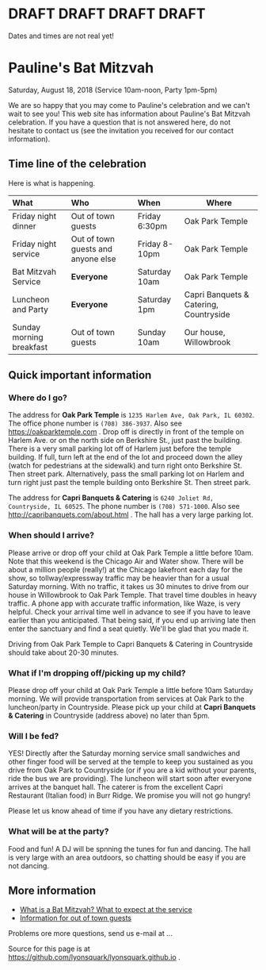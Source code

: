 # DRAFT DRAFT DRAFT DRAFT
Dates and times are not real yet! 

# Pauline's Bat Mitzvah
Saturday, August 18, 2018 (Service 10am-noon, Party 1pm-5pm)

We are so happy that you may come to Pauline's celebration and we can't wait to see you! This web site has information about Pauline's Bat Mitzvah celebration. If you have a question that is not answered here, do not hesitate to contact us (see the invitation you received for our contact information). 

## Time line of the celebration

Here is what is happening. 

| What   | Who   | When    | Where |
|:-------|:------|:--------|-------|
| Friday night dinner | Out of town guests | Friday 6:30pm | Oak Park Temple |
| Friday night service | Out of town guests and anyone else | Friday 8-10pm | Oak Park Temple | 
| Bat Mitzvah Service | **Everyone** | Saturday 10am | Oak Park Temple | 
| Luncheon and Party | **Everyone** | Saturday 1pm | Capri Banquets & Catering, Countryside | 
| Sunday morning breakfast | Out of town guests | Sunday 10am | Our house, Willowbrook | 

## Quick important information

### Where do I go?

The address for **Oak Park Temple** is `1235 Harlem Ave, Oak Park, IL 60302`. The office phone number is `(708) 386-3937`. Also see https://oakparktemple.com . Drop off is directly in front of the temple on Harlem Ave. or on the north side on Berkshire St., just past the building. There is a very small parking lot off of Harlem just before the temple building. If full, turn left at the end of the lot and proceed down the alley (watch for pedestrians at the sidewalk) and turn right onto Berkshire St. Then street park. Alternatively, pass the small parking lot on Harlem and turn right just past the temple building onto Berkshire St. Then street park. 

The address for **Capri Banquets & Catering** is `6240 Joliet Rd, Countryside, IL 60525`. The phone number is `(708) 571-1000`. Also see http://capribanquets.com/about.html . The hall has a very large parking lot. 

### When should I arrive?

Please arrive or drop off your child at Oak Park Temple a little before 10am. Note that this weekend is the Chicago Air and Water show. There will be about a million people (really!) at the Chicago lakefront each day for the show, so tollway/expressway traffic may be heavier than for a usual Saturday morning. With no traffic, it takes us 30 minutes to drive from our house in Willowbrook to Oak Park Temple. That travel time doubles in heavy traffic. A phone app with accurate traffic information, like Waze, is very helpful. Check your arrival time well in advance to see if you have to leave earlier than you anticipated. That being said, if you end up arriving late then enter the sanctuary and find a seat quietly. We'll be glad that you made it. 

Driving from Oak Park Temple to Capri Banquets & Catering in Countryside should take about 20-30 minutes. 

### What if I'm dropping off/picking up my child?

Please drop off your child at Oak Park Temple a little before 10am Saturday morning. We will provide transportation from services at Oak Park to the luncheon/party in Countryside. Please pick up your child at **Capri Banquets & Catering** in Countryside (address above) no later than 5pm. 

### Will I be fed?

YES! Directly after the Saturday morning service small sandwiches and other finger food will be served at the temple to keep you sustained as you drive from Oak Park to Countryside (or if you are a kid without your parents, ride the bus we are providing). The luncheon will start soon after everyone arrives at the banquet hall. The caterer is from the excellent Capri Restaurant (Italian food) in Burr Ridge. We promise you will not go hungry! 

Please let us know ahead of time if you have any dietary restrictions.

### What will be at the party?

Food and fun! A DJ will be spnning the tunes for fun and dancing. The hall is very large with an area outdoors, so chatting should be easy if you are not dancing. 

## More information

- [What is a Bat Mitzvah? What to expect at the service](/whatIsBatMitzvah)
- [Information for out of town guests](/outOfTown)

Problems ore more questions, send us e-mail at ...

Source for this page is at https://github.com/lyonsquark/lyonsquark.github.io . 
